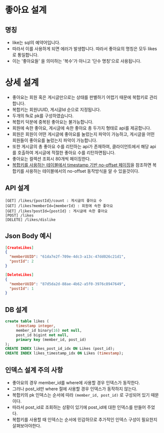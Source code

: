# 좋아요 설계

## 명칭
* like는 sql의 예약어입니다.
* 따라서 이를 사용하게 되면 에러가 발생합니다. 따라서 좋아요의 명칭은 모두 likes로 통일합니다.
* 이는 '좋아요들' 을 의미하는 '복수'가 아니고 '단수 명칭'으로 사용됩니다.

# 상세 설계
* 좋아요는 회원 혹은 게시글만으로는 상태를 판별하기 어렵기 때문에 복합키로 관리합니다.
* 복합키는 회원UUID, 게시글Id 순으로 지정됩니다.
* 두개의 fk로 pk를 구성하였습니다.
* 복합키 덕분에 중복된 좋아요는 불가능합니다.
* 회원에 속한 좋아요, 게시글에 속한 좋아요 총 두가지 형태로 api를 제공합니다.
* 회원은 회원이 어떤 게시글에 좋아요를 눌렀는지 파악이 가능하고, 게시글을 어떤 회원들이 좋아요를 눌렀는지 파악이 가능합니다.
* 또한 게시글의 총 좋아요 수를 리턴하는 api가 존재하여, 클라이언트에서 해당 api를 호출하여 게시글에 적절한 좋아요 수를 리턴하면됩니다.
* 좋아요는 컬렉션 조회시 80개씩 페이징한다.
* [복합키를 사용하는 테이블에서 timestamp 기반 no-offset 페이징](https://github.com/liveforone/howru/blob/master/Documents/NO_OFFSET_IN_COMPOSITE_KEY_TABLE.md)을 참조하면 복합키를 사용하는 테이블에서의 no-offset 동작방식을 알 수 있을것이다.

## API 설계
```
[GET] /likes/{postId}/count : 게시글의 좋아요 수
[GET] /likes?memberId={memberId} : 회원에 속한 좋아요
[GET] /likes?postId={postId} : 게시글에 속한 좋아요
[POST] /likes
[DELETE] /likes/dislike
```

## Json Body 예시
```json
[CreateLikes]
{
  "memberUUID": "61da7e2f-709e-4dc3-a13c-47dd026c21d1",
  "postId": 2
}

[DeleteLikes]
{
  "memberUUID": "87d5da2d-88ae-4b62-a5f0-3976c8947649",
  "postId": 1
}
```

## DB 설계
```sql
create table likes (
     timestamp integer,
     member_id binary(16) not null,
     post_id bigint not null,
     primary key (member_id, post_id)
);
CREATE INDEX likes_post_id_idx ON Likes (post_id);
CREATE INDEX likes_timestamp_idx ON Likes (timestamp);
```

## 인덱스 설계 주의 사항
* 좋아요의 경우 member_id를 where에 사용할 경우 인덱스가 동작한다.
* 그러나 post_id만 where 절에 사용할 경우 인덱스가 동작하지 않는다.
* 복합키의 pk 인덱스는 순서에 따라 `(member_id, post_id)` 로 구성되어 있기 때문이다.
* 따라서 post_id로 조회하는 상황이 있기에 post_id에 대한 인덱스를 만들어 주었다.
* 복합키를 사용할 때 인덱스는 순서에 민감하므로 추가적인 인덱스 구성이 필요한지 살펴보아야한다.
